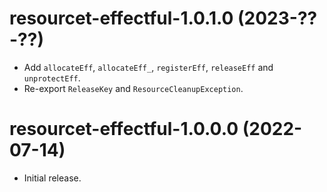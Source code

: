 # resourcet-effectful-1.0.1.0 (2023-??-??)
* Add `allocateEff`, `allocateEff_`, `registerEff`, `releaseEff` and
  `unprotectEff`.
* Re-export `ReleaseKey` and `ResourceCleanupException`.

# resourcet-effectful-1.0.0.0 (2022-07-14)
* Initial release.
